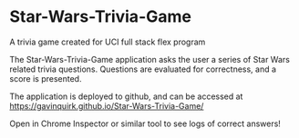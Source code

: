 # Star-Wars-Trivia-Game
A trivia game created for UCI full stack flex program

The Star-Wars-Trivia-Game application asks the user a series of Star Wars related trivia questions. Questions are evaluated for correctness, and a score is presented.

The application is deployed to github, and can be accessed at https://gavinquirk.github.io/Star-Wars-Trivia-Game/

Open in Chrome Inspector or similar tool to see logs of correct answers!
